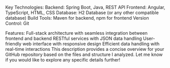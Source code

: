 Key Technologies:
Backend: Spring Boot, Java, REST API
Frontend: Angular, TypeScript, HTML, CSS
Database: H2 Database (or any other compatible database)
Build Tools: Maven for backend, npm for frontend
Version Control: Git


Features:
Full-stack architecture with seamless integration between frontend and backend
RESTful services with JSON data handling
User-friendly web interface with responsive design
Efficient data handling with real-time interactions
This description provides a concise overview for your GitHub repository based on the files and structure I analyzed. Let me know if you would like to explore any specific details further! ​​









